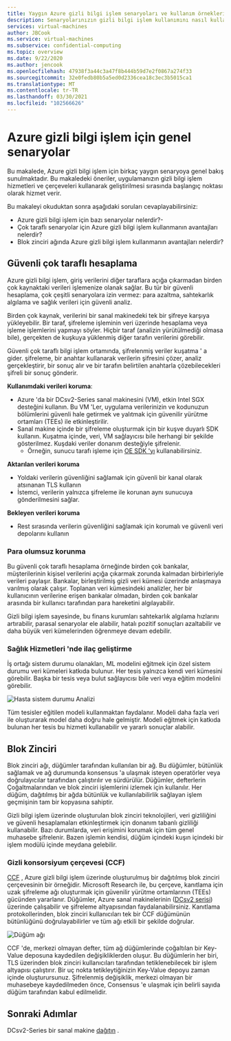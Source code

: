 ```yaml
---
title: Yaygın Azure gizli bilgi işlem senaryoları ve kullanım örnekleri
description: Senaryolarınızın gizli bilgi işlem kullanımını nasıl kullanacağınızı anlayın.
services: virtual-machines
author: JBCook
ms.service: virtual-machines
ms.subservice: confidential-computing
ms.topic: overview
ms.date: 9/22/2020
ms.author: jencook
ms.openlocfilehash: 47938f3a44c3a47f8b444b59d7e2f0867a274f33
ms.sourcegitcommit: 32e0fedb80b5a5ed0d2336cea18c3ec3b5015ca1
ms.translationtype: MT
ms.contentlocale: tr-TR
ms.lasthandoff: 03/30/2021
ms.locfileid: "102566626"
---
```

# <a name="common-scenarios-for-azure-confidential-computing"></a>Azure gizli bilgi işlem için genel senaryolar

Bu makalede, Azure gizli bilgi işlem için birkaç yaygın senaryoya genel bakış sunulmaktadır. Bu makaledeki öneriler, uygulamanızın gizli bilgi işlem hizmetleri ve çerçeveleri kullanarak geliştirilmesi sırasında başlangıç noktası olarak hizmet verir. 

Bu makaleyi okuduktan sonra aşağıdaki soruları cevaplayabilirsiniz:

- Azure gizli bilgi işlem için bazı senaryolar nelerdir?-
- Çok taraflı senaryolar için Azure gizli bilgi işlem kullanmanın avantajları nelerdir?
- Blok zinciri ağında Azure gizli bilgi işlem kullanmanın avantajları nelerdir?


## <a name="secure-multi-party-computation"></a>Güvenli çok taraflı hesaplama
Azure gizli bilgi işlem, giriş verilerini diğer taraflara açığa çıkarmadan birden çok kaynaktaki verileri işlemenize olanak sağlar. Bu tür bir güvenli hesaplama, çok çeşitli senaryolara izin vermez: para azaltma, sahtekarlık algılama ve sağlık verileri için güvenli analiz.

Birden çok kaynak, verilerini bir sanal makinedeki tek bir şifreye karşıya yükleyebilir. Bir taraf, şifreleme işleminin veri üzerinde hesaplama veya işleme işlemlerini yapmayı söyler. Hiçbir taraf (analizin yürütülmediği olmasa bile), gerçekten de kuşkuya yüklenmiş diğer tarafın verilerini görebilir. 

Güvenli çok taraflı bilgi işlem ortamında, şifrelenmiş veriler kuşatma ' a gider. şifreleme, bir anahtar kullanarak verilerin şifresini çözer, analiz gerçekleştirir, bir sonuç alır ve bir tarafın belirtilen anahtarla çözebilecekleri şifreli bir sonuç gönderir. 

**Kullanımdaki verileri koruma**: 
- Azure 'da bir DCsv2-Series sanal makinesini (VM), etkin Intel SGX desteğini kullanın. Bu VM 'Ler, uygulama verilerinizin ve kodunuzun bölümlerini güvenli hale getirmek ve yalıtmak için güvenilir yürütme ortamları (TEEs) ile etkinleştirilir.
- Sanal makine içinde bir şifreleme oluşturmak için bir kuşve duyarlı SDK kullanın. Kuşatma içinde, veri, VM sağlayıcısı bile herhangi bir şekilde gösterilmez. Kuşdaki veriler donanım desteğiyle şifrelenir.
    - Örneğin, sunucu tarafı işleme için [OE SDK 'yı](https://github.com/openenclave/openenclave) kullanabilirsiniz. 

**Aktarılan verileri koruma** 
- Yoldaki verilerin güvenliğini sağlamak için güvenli bir kanal olarak atsınanan TLS kullanın
- İstemci, verilerin yalnızca şifreleme ile korunan aynı sunucuya gönderilmesini sağlar. 

**Bekleyen verileri koruma**
- Rest sırasında verilerin güvenliğini sağlamak için korumalı ve güvenli veri depolarını kullanın 

### <a name="anti-money-laundering"></a>Para olumsuz korunma
Bu güvenli çok taraflı hesaplama örneğinde birden çok bankalar, müşterilerinin kişisel verilerini açığa çıkarmak zorunda kalmadan birbirleriyle verileri paylaşır. Bankalar, birleştirilmiş gizli veri kümesi üzerinde anlaşmaya varılmış olarak çalışır. Toplanan veri kümesindeki analizler, her bir kullanıcının verilerine erişen bankalar olmadan, birden çok bankalar arasında bir kullanıcı tarafından para hareketini algılayabilir.

Gizli bilgi işlem sayesinde, bu finans kurumları sahtekarlık algılama hızlarını artırabilir, parasal senaryolar ele alabilir, hatalı pozitif sonuçları azaltabilir ve daha büyük veri kümelerinden öğrenmeye devam edebilir. 

### <a name="drug-development-in-healthcare"></a>Sağlık Hizmetleri 'nde ilaç geliştirme
İş ortağı sistem durumu olanakları, ML modelini eğitmek için özel sistem durumu veri kümeleri katkıda bulunur. Her tesis yalnızca kendi veri kümesini görebilir. Başka bir tesis veya bulut sağlayıcısı bile veri veya eğitim modelini görebilir. 

![Hasta sistem durumu Analizi](./media/use-cases-scenarios/patient-data.png)

Tüm tesisler eğitilen modeli kullanmaktan faydalanır. Modeli daha fazla veri ile oluşturarak model daha doğru hale gelmiştir. Modeli eğitmek için katkıda bulunan her tesis bu hizmeti kullanabilir ve yararlı sonuçlar alabilir. 

## <a name="blockchain"></a>Blok Zinciri

Blok zinciri ağı, düğümler tarafından kullanılan bir ağ. Bu düğümler, bütünlük sağlamak ve ağ durumunda konsensus 'a ulaşmak isteyen operatörler veya doğrulayıcılar tarafından çalıştırılır ve sürdürülür. Düğümler, defterlerin Çoğaltmalarından ve blok zinciri işlemlerini izlemek için kullanılır. Her düğüm, dağıtılmış bir ağda bütünlük ve kullanılabilirlik sağlayan işlem geçmişinin tam bir kopyasına sahiptir.

Gizli bilgi işlem üzerinde oluşturulan blok zinciri teknolojileri, veri gizliliğini ve güvenli hesaplamaları etkinleştirmek için donanım tabanlı gizliliği kullanabilir. Bazı durumlarda, veri erişimini korumak için tüm genel muhasebe şifrelenir. Bazen işlemin kendisi, düğüm içindeki kuşın içindeki bir işlem modülü içinde meydana gelebilir.

### <a name="confidential-consortium-framework-ccf"></a>Gizli konsorsiyum çerçevesi (CCF)
[CCF](https://www.microsoft.com/research/project/confidential-consortium-framework/) , Azure gizli bilgi işlem üzerinde oluşturulmuş bir dağıtılmış blok zinciri çerçevesinin bir örneğidir. Microsoft Research ile, bu çerçeve, kanıtlama için uzak şifreleme ağı oluşturmak için güvenilir yürütme ortamlarının (TEEs) gücünden yararlanır. Düğümler, Azure sanal makinelerinin ([DCsv2 serisi](confidential-computing-enclaves.md)) üzerinde çalışabilir ve şifreleme altyapısından faydalanabilirsiniz. Kanıtlama protokollerinden, blok zinciri kullanıcıları tek bir CCF düğümünün bütünlüğünü doğrulayabilirler ve tüm ağı etkili bir şekilde doğrular. 

![Düğüm ağı](./media/use-cases-scenarios/ccf.png)

CCF 'de, merkezi olmayan defter, tüm ağ düğümlerinde çoğaltılan bir Key-Value deposuna kaydedilen değişikliklerden oluşur. Bu düğümlerin her biri, TLS üzerinden blok zinciri kullanıcıları tarafından tetiklenebilecek bir işlem altyapısı çalıştırır. Bir uç nokta tetikleytiğinizin Key-Value depoyu zaman içinde oluşturursunuz. Şifrelenmiş değişiklik, merkezi olmayan bir muhasebeye kaydedilmeden önce, Consensus 'e ulaşmak için belirli sayıda düğüm tarafından kabul edilmelidir. 

## <a name="next-steps"></a>Sonraki Adımlar
DCsv2-Series bir sanal makine [dağıtın](quick-create-marketplace.md) .


